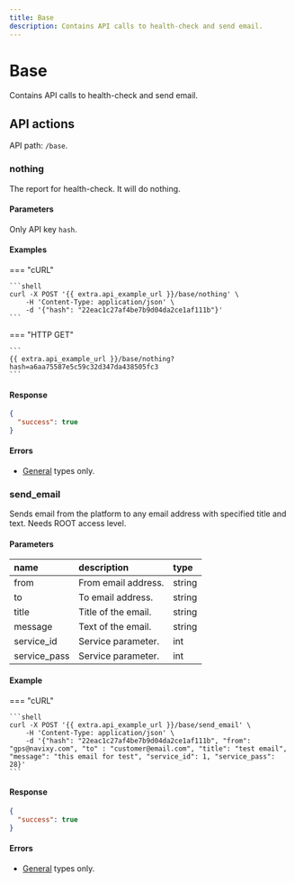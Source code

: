 ```yaml
---
title: Base
description: Contains API calls to health-check and send email.
---
```


# Base

Contains API calls to health-check and send email.


## API actions

API path: `/base`.

### nothing

The report for health-check. It will do nothing.

#### Parameters

Only API key `hash`.

#### Examples

=== "cURL"

    ```shell
    curl -X POST '{{ extra.api_example_url }}/base/nothing' \
        -H 'Content-Type: application/json' \
        -d '{"hash": "22eac1c27af4be7b9d04da2ce1af111b"}'
    ```

=== "HTTP GET"

    ```
    {{ extra.api_example_url }}/base/nothing?hash=a6aa75587e5c59c32d347da438505fc3
    ```

#### Response

```json
{
  "success": true
}
```

#### Errors

* [General](../../getting-started/errors.md#error-codes) types only.


### send_email

Sends email from the platform to any email address with specified title and text. Needs ROOT access level.

#### Parameters

| name         | description         | type   |
|:-------------|:--------------------|:-------|
| from         | From email address. | string |
| to           | To email address.   | string |
| title        | Title of the email. | string |
| message      | Text of the email.  | string |
| service_id   | Service parameter.  | int    |
| service_pass | Service parameter.  | int    |

#### Example

=== "cURL"

    ```shell
    curl -X POST '{{ extra.api_example_url }}/base/send_email' \
        -H 'Content-Type: application/json' \
        -d '{"hash": "22eac1c27af4be7b9d04da2ce1af111b", "from": "gps@navixy.com", "to" : "customer@email.com", "title": "test email", "message": "this email for test", "service_id": 1, "service_pass": 28}'
    ```
#### Response

```json
{
  "success": true
}
```

#### Errors

* [General](../../getting-started/errors.md#error-codes) types only.

